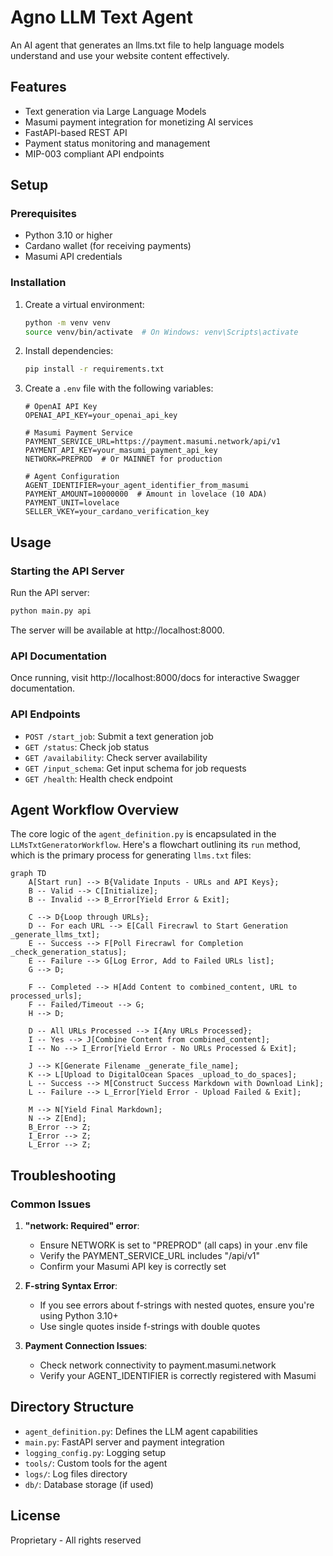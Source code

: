 # Agno LLM Text Agent

An AI agent that generates an llms.txt file to help language models understand and use your website content effectively.

## Features

- Text generation via Large Language Models
- Masumi payment integration for monetizing AI services
- FastAPI-based REST API
- Payment status monitoring and management
- MIP-003 compliant API endpoints

## Setup

### Prerequisites

- Python 3.10 or higher
- Cardano wallet (for receiving payments)
- Masumi API credentials

### Installation

1. Create a virtual environment:
   ```bash
   python -m venv venv
   source venv/bin/activate  # On Windows: venv\Scripts\activate
   ```

2. Install dependencies:
   ```bash
   pip install -r requirements.txt
   ```

3. Create a `.env` file with the following variables:
   ```
   # OpenAI API Key
   OPENAI_API_KEY=your_openai_api_key

   # Masumi Payment Service
   PAYMENT_SERVICE_URL=https://payment.masumi.network/api/v1
   PAYMENT_API_KEY=your_masumi_payment_api_key
   NETWORK=PREPROD  # Or MAINNET for production

   # Agent Configuration
   AGENT_IDENTIFIER=your_agent_identifier_from_masumi
   PAYMENT_AMOUNT=10000000  # Amount in lovelace (10 ADA)
   PAYMENT_UNIT=lovelace
   SELLER_VKEY=your_cardano_verification_key
   ```

## Usage

### Starting the API Server

Run the API server:
```bash
python main.py api
```

The server will be available at http://localhost:8000.

### API Documentation

Once running, visit http://localhost:8000/docs for interactive Swagger documentation.

### API Endpoints

- `POST /start_job`: Submit a text generation job
- `GET /status`: Check job status
- `GET /availability`: Check server availability
- `GET /input_schema`: Get input schema for job requests
- `GET /health`: Health check endpoint

## Agent Workflow Overview

The core logic of the `agent_definition.py` is encapsulated in the `LLMsTxtGeneratorWorkflow`. Here's a flowchart outlining its `run` method, which is the primary process for generating `llms.txt` files:

```mermaid
graph TD
    A[Start run] --> B{Validate Inputs - URLs and API Keys};
    B -- Valid --> C[Initialize];
    B -- Invalid --> B_Error[Yield Error & Exit];

    C --> D{Loop through URLs};
    D -- For each URL --> E[Call Firecrawl to Start Generation _generate_llms_txt];
    E -- Success --> F[Poll Firecrawl for Completion _check_generation_status];
    E -- Failure --> G[Log Error, Add to Failed URLs list];
    G --> D;

    F -- Completed --> H[Add Content to combined_content, URL to processed_urls];
    F -- Failed/Timeout --> G;
    H --> D;

    D -- All URLs Processed --> I{Any URLs Processed};
    I -- Yes --> J[Combine Content from combined_content];
    I -- No --> I_Error[Yield Error - No URLs Processed & Exit];

    J --> K[Generate Filename _generate_file_name];
    K --> L[Upload to DigitalOcean Spaces _upload_to_do_spaces];
    L -- Success --> M[Construct Success Markdown with Download Link];
    L -- Failure --> L_Error[Yield Error - Upload Failed & Exit];

    M --> N[Yield Final Markdown];
    N --> Z[End];
    B_Error --> Z;
    I_Error --> Z;
    L_Error --> Z;
```

## Troubleshooting

### Common Issues

1. **"network: Required" error**:
   - Ensure NETWORK is set to "PREPROD" (all caps) in your .env file
   - Verify the PAYMENT_SERVICE_URL includes "/api/v1"
   - Confirm your Masumi API key is correctly set

2. **F-string Syntax Error**:
   - If you see errors about f-strings with nested quotes, ensure you're using Python 3.10+
   - Use single quotes inside f-strings with double quotes

3. **Payment Connection Issues**:
   - Check network connectivity to payment.masumi.network
   - Verify your AGENT_IDENTIFIER is correctly registered with Masumi

## Directory Structure

- `agent_definition.py`: Defines the LLM agent capabilities
- `main.py`: FastAPI server and payment integration
- `logging_config.py`: Logging setup
- `tools/`: Custom tools for the agent
- `logs/`: Log files directory
- `db/`: Database storage (if used)

## License

Proprietary - All rights reserved
